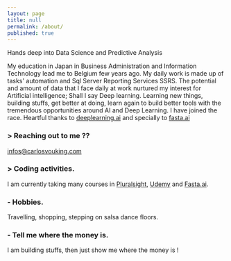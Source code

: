 ```yaml
---
layout: page
title: null
permalink: /about/
published: true
---
```


Hands deep into Data Science and Predictive Analysis

 My education in Japan in Business Administration and Information Technology lead me to Belgium few years ago.  My daily work is made up of tasks' automation and Sql Server Reporting Services SSRS. The potential and amount of data that I face daily at work nurtured my interest for Artificial intelligence; Shall I say Deep learning. 
 Learning new things, building stuffs, get better at doing, learn again to build better tools with the tremendous opportunities around AI and Deep Learning. I have joined the race.
Heartful thanks to [deeplearning.ai](deeplearning.ai) and specially to [fasta.ai](fast.ai)



### > Reaching out to me ??

[infos@carlosvouking.com](mailto:infos@carlosvouking.com)

### > Coding activities.

I am currently taking many courses in [Pluralsight](pluralsight.com), [Udemy](udemy.com) and [Fasta.ai](fast.ai).


### - Hobbies.

Travelling, shopping, stepping on salsa dance floors.



### - Tell me where the money is.

I am building stuffs, then just show me where the money is !
